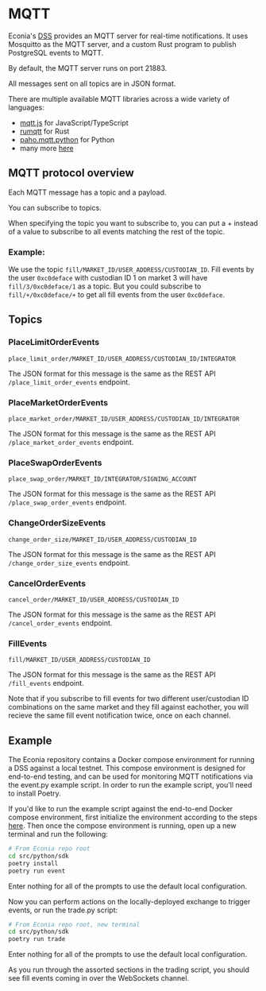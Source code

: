 # MQTT

Econia's [DSS](./data-service-stack.md) provides an MQTT server for real-time notifications.
It uses Mosquitto as the MQTT server, and a custom Rust program to publish PostgreSQL events to MQTT.

By default, the MQTT server runs on port 21883.

All messages sent on all topics are in JSON format.

There are multiple available MQTT libraries across a wide variety of languages:

- [mqtt.js](https://github.com/mqttjs/MQTT.js) for JavaScript/TypeScript
- [rumqtt](https://github.com/bytebeamio/rumqtt) for Rust
- [paho.mqtt.python](https://github.com/eclipse/paho.mqtt.python) for Python
- many more [here](https://github.com/eclipse?q=paho.mqtt)

## MQTT protocol overview

Each MQTT message has a topic and a payload.

You can subscribe to topics.

When specifying the topic you want to subscribe to, you can put a + instead of a value to subscribe to all events matching the rest of the topic.

### Example:

We use the topic `fill/MARKET_ID/USER_ADDRESS/CUSTODIAN_ID`.
Fill events by the user `0xc0deface` with custodian ID 1 on market 3 will have `fill/3/0xc0deface/1` as a topic.
But you could subscribe to `fill/+/0xc0deface/+` to get all fill events from the user `0xc0deface`.

## Topics

### PlaceLimitOrderEvents

`place_limit_order/MARKET_ID/USER_ADDRESS/CUSTODIAN_ID/INTEGRATOR`

The JSON format for this message is the same as the REST API `/place_limit_order_events` endpoint.

### PlaceMarketOrderEvents

`place_market_order/MARKET_ID/USER_ADDRESS/CUSTODIAN_ID/INTEGRATOR`

The JSON format for this message is the same as the REST API `/place_market_order_events` endpoint.

### PlaceSwapOrderEvents

`place_swap_order/MARKET_ID/INTEGRATOR/SIGNING_ACCOUNT`

The JSON format for this message is the same as the REST API `/place_swap_order_events` endpoint.

### ChangeOrderSizeEvents

`change_order_size/MARKET_ID/USER_ADDRESS/CUSTODIAN_ID`

The JSON format for this message is the same as the REST API `/change_order_size_events` endpoint.

### CancelOrderEvents

`cancel_order/MARKET_ID/USER_ADDRESS/CUSTODIAN_ID`

The JSON format for this message is the same as the REST API `/cancel_order_events` endpoint.

### FillEvents

`fill/MARKET_ID/USER_ADDRESS/CUSTODIAN_ID`

The JSON format for this message is the same as the REST API `/fill_events` endpoint.

Note that if you subscribe to fill events for two different user/custodian ID combinations on the same market and they fill against eachother, you will recieve the same fill event notification twice, once on each channel.

## Example

The Econia repository contains a Docker compose environment for running a DSS against a local testnet.
This compose environment is designed for end-to-end testing, and can be used for monitoring MQTT notifications via the event.py example script.
In order to run the example script, you'll need to install Poetry.

If you'd like to run the example script against the end-to-end Docker compose environment, first initialize the environment according to the steps [here](https://github.com/econia-labs/econia/blob/main/src/docker/README.md).
Then once the compose environment is running, open up a new terminal and run the following:

```bash
# From Econia repo root
cd src/python/sdk
poetry install
poetry run event
```

Enter nothing for all of the prompts to use the default local configuration.

Now you can perform actions on the locally-deployed exchange to trigger events, or run the trade.py script:

```bash
# From Econia repo root, new terminal
cd src/python/sdk
poetry run trade
```

Enter nothing for all of the prompts to use the default local configuration.

As you run through the assorted sections in the trading script, you should see fill events coming in over the WebSockets channel.
